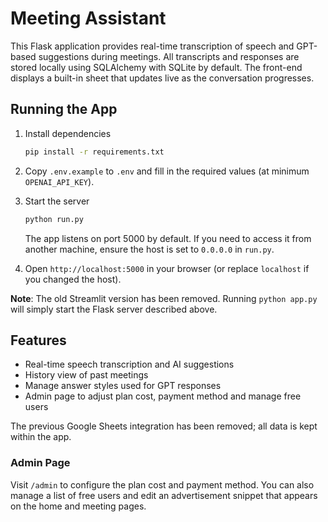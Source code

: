 # Meeting Assistant

This Flask application provides real-time transcription of speech and GPT-based suggestions during meetings. All transcripts and responses are stored locally using SQLAlchemy with SQLite by default. The front-end displays a built-in sheet that updates live as the conversation progresses.

## Running the App
1. Install dependencies
   ```bash
   pip install -r requirements.txt
   ```

2. Copy `.env.example` to `.env` and fill in the required values
   (at minimum `OPENAI_API_KEY`).

3. Start the server
   ```bash
   python run.py
   ```
   The app listens on port 5000 by default. If you need to access it from
   another machine, ensure the host is set to `0.0.0.0` in `run.py`.

4. Open `http://localhost:5000` in your browser (or replace `localhost` if you
   changed the host).

**Note**: The old Streamlit version has been removed. Running `python app.py`
will simply start the Flask server described above.

## Features
- Real-time speech transcription and AI suggestions
- History view of past meetings
- Manage answer styles used for GPT responses
- Admin page to adjust plan cost, payment method and manage free users

The previous Google Sheets integration has been removed; all data is kept within the app.

### Admin Page
Visit `/admin` to configure the plan cost and payment method. You can also manage a list of free users and edit an advertisement snippet that appears on the home and meeting pages.

